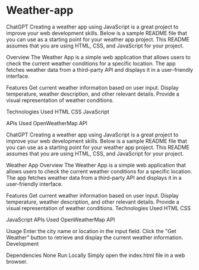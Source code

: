# Weather-app

ChatGPT
Creating a weather app using JavaScript is a great project to improve your web development skills. Below is a sample README file that you can use as a starting point for your weather app project. This README assumes that you are using HTML, CSS, and JavaScript for your project.


Overview
The Weather App is a simple web application that allows users to check the current weather conditions for a specific location. The app fetches weather data from a third-party API and displays it in a user-friendly interface.

Features
Get current weather information based on user input.
Display temperature, weather description, and other relevant details.
Provide a visual representation of weather conditions.

Technologies Used
HTML
CSS
JavaScript

APIs Used
OpenWeatherMap API


ChatGPT
Creating a weather app using JavaScript is a great project to improve your web development skills. Below is a sample README file that you can use as a starting point for your weather app project. This README assumes that you are using HTML, CSS, and JavaScript for your project.

Weather App
Overview
The Weather App is a simple web application that allows users to check the current weather conditions for a specific location. The app fetches weather data from a third-party API and displays it in a user-friendly interface.

Features
Get current weather information based on user input.
Display temperature, weather description, and other relevant details.
Provide a visual representation of weather conditions.
Technologies Used
HTML
CSS

JavaScript
APIs Used
OpenWeatherMap API

Usage
Enter the city name or location in the input field.
Click the "Get Weather" button to retrieve and display the current weather information.
Development

Dependencies
None
Run Locally
Simply open the index.html file in a web browser.
